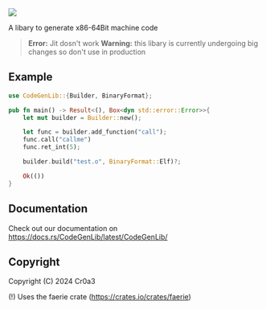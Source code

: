 <img src="https://github.com/Toni-Graphics/CodeGenLib/assets/127748753/83223f5c-72f0-4b20-8380-dd9ec075551b">

A libary to generate x86-64Bit machine code

> **Error:** Jit dosn't work
> **Warning:** this libary is currently undergoing big changes so don't use in production

## Example
```rust
use CodeGenLib::{Builder, BinaryFormat};

pub fn main() -> Result<(), Box<dyn std::error::Error>>{
    let mut builder = Builder::new();

    let func = builder.add_function("call");
    func.call("callme")
    func.ret_int(5);

    builder.build("test.o", BinaryFormat::Elf)?;

    Ok(())
}
```

## Documentation
Check out our documentation on https://docs.rs/CodeGenLib/latest/CodeGenLib/

## Copyright
Copyright (C) 2024 Cr0a3

(!) Uses the faerie crate (https://crates.io/crates/faerie)